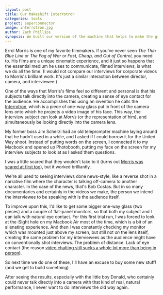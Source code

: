 ```yaml
---
layout: post
title: Our Makeshift Interrotron
categories: tools
project: superconnector
image: interrotron.jpg
author: Zach Phillips
synopsis: We built our version of the machine that helps to make the great Errol Morris's talking-head films so engaging.
---
```


Errol Morris is one of my favorite filmmakers. If you've never seen _The Thin Blue Line_ or _The Fog of War_ or _Fast, Cheap, and Out of Control_, you need to. His films are a unique cinematic experience, and it just so happens that the essential medium he uses to communicate, filmed interviews, is what we do all the time. (I would not compare our interviews for corporate videos to Morris's brilliant work. It's just a similar interaction between director, camera, and interviewee.)

One of the ways that Morris's films feel so different and personal is that his subjects talk directly into the camera, creating a sense of eye contact for the audience. He accomplishes this using an invention he calls the [Interrotron](http://www.errolmorris.com/content/eyecontact/interrotron.html), which is a piece of one-way glass put in front of the camera lens onto which he projects a video image of his face. This way, the interview subject can look at _Morris_ (or the representation of him), and simultaneously be looking directly into the camera lens.

My former boss Jim Scherzi had an old teleprompter machine laying around that he hadn't used in a while, and I asked if I could borrow it for the United Way shoot. Instead of putting words on the screen, I connected it to my Macbook and opened up Photobooth, putting my face on the screen for my interview subjects to look at as I asked them questions.

I was a little scared that they wouldn't take to it (turns out [Morris was scared at first too](http://www.errolmorris.com/content/eyecontact/interrotron.html)), but it worked brilliantly.

We're all used to seeing interviews done news-style, like a reverse shot in a narrative film where the character is talking off-camera to another character. In the case of the news, that's Bob Costas. But in so many documentaries and certainly in the videos we make, the person we intend the interviewee to be speaking with is the audience itself.

To improve upon this, I'd like to get some bigger one-way glass (two pieces) and a couple of flat-panel monitors, so that both my subject and I can talk with natural eye contact. For this first trial run, I was forced to look at the iSight hole on my Macbook Air most of the time, which is a bit of an alienating experience. And then I was constantly checking my monitor which was mounted just above my screen, but still not _on_ the lens itself, creating the same problem for my interviewees as the audience might have on conventionally shot interviews. The problem of distance. Lack of eye contact (the reason [video chatting still sucks a whole lot more than being in person](/eyeliner)).

So next time we do one of these, I'll have an excuse to buy some new stuff! (and we get to build something)

After seeing the results, especially with the little boy Donald, who certainly could never talk directly into a camera with that kind of real, natural performance, I never want to do interviews the old way again.